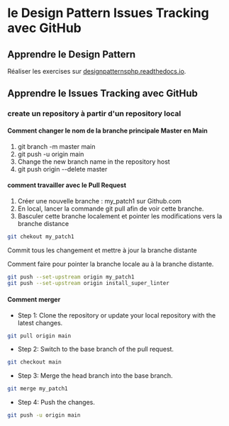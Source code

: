 # le Design Pattern   Issues Tracking avec GitHub

## Apprendre le Design Pattern
Réaliser les exercises sur  [designpatternsphp.readthedocs.io](https://designpatternsphp.readthedocs.io/en/latest/Creational/Prototype/README.html/).

## Apprendre le Issues Tracking avec GitHub

### create un repository à partir d'un repository local
#### Comment changer le nom de la branche principale Master en Main

1. git branch -m master main
2. git push -u origin main
3. Change the new branch name in the repository host
4. git push origin --delete master

#### comment travailler avec le Pull Request
1. Créer une nouvelle branche : my_patch1 sur Github.com
2. En local, lancer la commande git pull afin de voir cette branche.
3. Basculer cette branche localement et pointer les modifications vers la branche distance
```bash
git chekout my_patch1
```
Commit tous les changement et mettre à jour la branche distante

Comment faire pour pointer la branche locale au à la branche distante.

```bash
git push --set-upstream origin my_patch1
git push --set-upstream origin install_super_linter
```

#### Comment merger

* Step 1: Clone the repository or update your local repository with the latest changes.
```bash
git pull origin main
```
* Step 2: Switch to the base branch of the pull request.
```bash
git checkout main
```
* Step 3: Merge the head branch into the base branch.
```bash
git merge my_patch1
```
* Step 4: Push the changes.
```bash
git push -u origin main
```